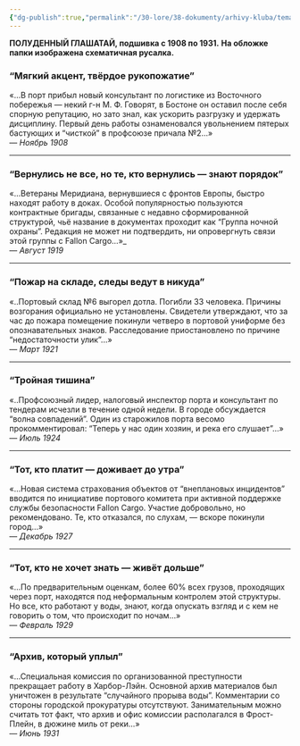 ```yaml
---
{"dg-publish":true,"permalink":"/30-lore/38-dokumenty/arhivy-kluba/tematicheskaya-podshivka-1908-1932/","tags":["мир/документ"]}
---
```


**ПОЛУДЕННЫЙ ГЛАШАТАЙ, подшивка с 1908 по 1931.** 
**На обложке папки изображена схематичная русалка.**
### “Мягкий акцент, твёрдое рукопожатие”

«...В порт прибыл новый консультант по логистике из Восточного побережья — некий г-н М. Ф. Говорят, в Бостоне он оставил после себя спорную репутацию, но зато знал, как ускорить разгрузку и удержать дисциплину. Первый день работы ознаменовался увольнением пятерых бастующих и “чисткой” в профсоюзе причала №2...»  
— _Ноябрь 1908_

---

### “Вернулись не все, но те, кто вернулись — знают порядок”

«...Ветераны Меридиана, вернувшиеся с фронтов Европы, быстро находят работу в доках. Особой популярностью пользуются контрактные бригады, связанные с недавно сформированной структурой, чьё название в документах проходит как “Группа ночной охраны”. Редакция не может ни подтвердить, ни опровергнуть связи этой группы с Fallon Cargo...»_  
 — _Август 1919_

---

### “Пожар на складе, следы ведут в никуда”

«..Портовый склад №6 выгорел дотла. Погибли 33 человека. Причины возгорания официально не установлены. Свидетели утверждают, что за час до пожара помещение покинули четверо в портовой униформе без опознавательных знаков. Расследование приостановлено по причине “недостаточности улик”...»  
— _Март 1921_

---

### “Тройная тишина”

«..Профсоюзный лидер, налоговый инспектор порта и консультант по тендерам исчезли в течение одной недели. В городе обсуждается “волна совпадений”. Один из старожилов порта весомо прокомментировал: “Теперь у нас один хозяин, и река его слушает”...» 
— _Июль 1924_

---

### “Тот, кто платит — доживает до утра”

«...Новая система страхования объектов от “внеплановых инцидентов” вводится по инициативе портового комитета при активной поддержке службы безопасности Fallon Cargo. Участие добровольно, но рекомендовано. Те, кто отказался, по слухам, — вскоре покинули город...»  
— _Декабрь 1927_

---
### “Тот, кто не хочет знать — живёт дольше”

«...По предварительным оценкам, более 60% всех грузов, проходящих через порт, находятся под неформальным контролем этой структуры. Но все, кто работают у воды, знают, когда опускать взгляд и с кем не говорить о том, что происходит по ночам...»  
— _Февраль 1929_

---
### “Архив, который уплыл”

«...Специальная комиссия по организованной преступности прекращает работу в Харбор-Лэйн. Основной архив материалов был уничтожен в результате “случайного прорыва воды”. Комментарии со стороны городской прокуратуры отсутствуют. Занимательным можно считать тот факт, что архив и офис комиссии располагался в Фрост-Плейн, в дюжине миль от реки...»  
— _Июнь 1931_


